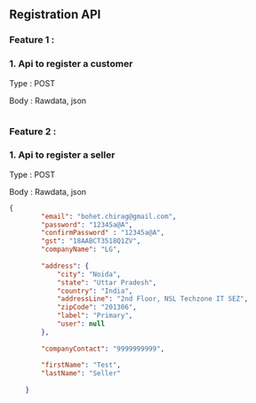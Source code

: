 ## Registration API

### Feature 1 : 

### 1.  Api to register a customer

Type : POST

Body : Rawdata, json

```json
```

### Feature 2 : 

### 1.  Api to register a seller

Type : POST

Body : Rawdata, json

```json
{
        "email": "bohet.chirag@gmail.com",
        "password": "12345a@A",
        "confirmPassword" : "12345a@A",
        "gst": "18AABCT3518Q1ZV",
        "companyName": "LG",
        
        "address": {
            "city": "Noida",
            "state": "Uttar Pradesh",
            "country": "India",
            "addressLine": "2nd Floor, NSL Techzone IT SEZ",
            "zipCode": "201306",
            "label": "Primary",
            "user": null
        },
        
        "companyContact": "9999999999",
        
        "firstName": "Test",
        "lastName": "Seller"
  
    }
```


